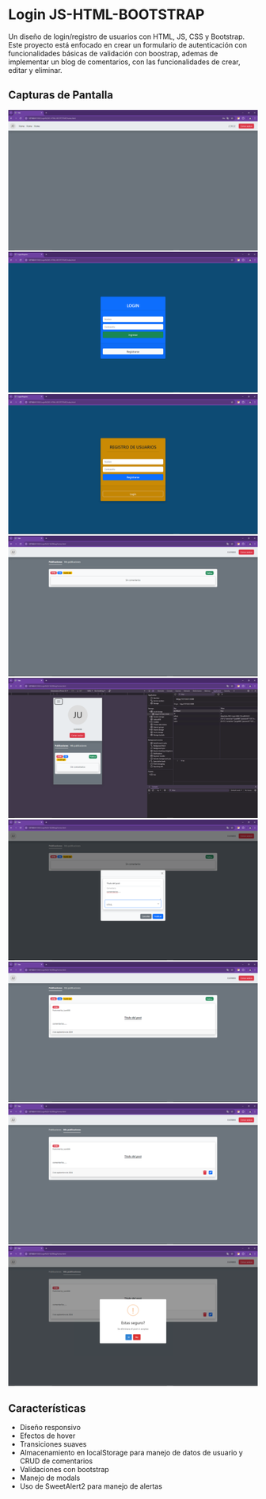 # Login JS-HTML-BOOTSTRAP

Un diseño de login/registro de usuarios con HTML, JS, CSS y Bootstrap. Este proyecto está enfocado en crear un formulario de autenticación con funcionalidades básicas de validación con boostrap, ademas de implementar un blog de comentarios, con las funcionalidades de crear, editar y eliminar.

## Capturas de Pantalla

![Home](./capturas/home.png)
![Login](./capturas/login.png)
![Registro](./capturas/registro.png)
![HomePost](./capturas/homePost.png)
![ModeResponsive](./capturas/modeResponsive.png)
![CreatePost](./capturas/createPost.png)
![ListPosts](./capturas/ListPosts.png)
![PostsUser](./capturas/postsUser.png)
![AlertDelete](./capturas/alertDelete.png)

## Características

- Diseño responsivo
- Efectos de hover
- Transiciones suaves
- Almacenamiento en localStorage para manejo de datos de usuario y CRUD de comentarios
- Validaciones con bootstrap
- Manejo de modals
- Uso de SweetAlert2 para manejo de alertas